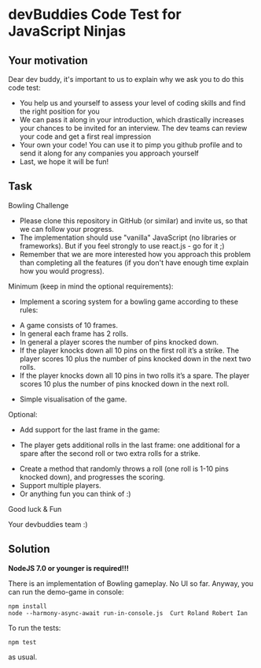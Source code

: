 # devBuddies Code Test for JavaScript Ninjas

## Your motivation

Dear dev buddy, it's important to us to explain why we ask you to do this code test:

* You help us and yourself to assess your level of coding skills and find the right position for you
* We can pass it along in your introduction, which drastically increases your chances to be invited for an interview. The dev teams can review your code and get a first real impression
* Your own your code! You can use it to pimp you github profile and to send it along for any companies you approach yourself
* Last, we hope it will be fun!

## Task

Bowling Challenge

* Please clone this repository in GitHub (or similar) and invite us, so that we can follow your progress.
* The implementation should use "vanilla" JavaScript (no libraries or frameworks). But if you feel strongly to use react.js - go for it ;)
* Remember that we are more interested how you approach this problem than completing all the features (if you don't have enough time explain how you would progress).

Minimum (keep in mind the optional requirements):

 * Implement a scoring system for a bowling game according to these rules:
  - A game consists of 10 frames.
  - In general each frame has 2 rolls.
  - In general a player scores the number of pins knocked down.
  - If the player knocks down all 10 pins on the first roll it’s a strike. The player scores 10 plus the number of pins knocked down in the next two rolls.
  - If the player knocks down all 10 pins in two rolls it’s a spare. The player scores 10 plus the number of pins knocked down in the next roll.
* Simple visualisation of the game.

Optional:

* Add support for the last frame in the game:
 - The player gets additional rolls in the last frame: one additional for a spare after the second roll or two extra rolls for a strike.
* Create a method that randomly throws a roll (one roll is 1-10 pins knocked down), and progresses the scoring.
* Support multiple players.
* Or anything fun you can think of :)


Good luck & Fun

Your devbuddies team :)


## Solution
**NodeJS 7.0 or younger is required!!!**

There is an implementation of Bowling gameplay. No UI so far. Anyway, you can run the demo-game in console:
```
npm install
node --harmony-async-await run-in-console.js  Curt Roland Robert Ian

```

To run the tests:
```
npm test
```
as usual.
